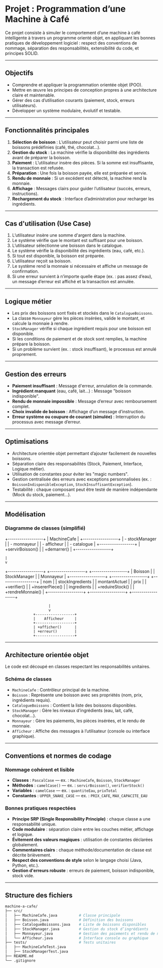 # Projet : Programmation d’une Machine à Café

Ce projet consiste à simuler le comportement d’une machine à café intelligente à travers un programme orienté objet, en appliquant les bonnes pratiques de développement logiciel : respect des conventions de nommage, séparation des responsabilités, extensibilité du code, et principes SOLID.

---

## Objectifs

- Comprendre et appliquer la programmation orientée objet (POO).
- Mettre en œuvre les principes de conception propres à une architecture claire et maintenable.
- Gérer des cas d’utilisation courants (paiement, stock, erreurs utilisateurs).
- Développer un système modulaire, évolutif et testable.

---

## Fonctionnalités principales

1. **Sélection de boisson** : L’utilisateur peut choisir parmi une liste de boissons prédéfinies (café, thé, chocolat...).
2. **Gestion du stock** : La machine vérifie la disponibilité des ingrédients avant de préparer la boisson.
3. **Paiement** : L’utilisateur insère des pièces. Si la somme est insuffisante, la transaction est refusée.
4. **Préparation** : Une fois la boisson payée, elle est préparée et servie.
5. **Rendu de monnaie** : Si un excédent est détecté, la machine rend la monnaie.
6. **Affichage** : Messages clairs pour guider l’utilisateur (succès, erreurs, instructions).
7. **Rechargement du stock** : Interface d’administration pour recharger les ingrédients.

---

## Cas d'utilisation (Use Case)

1. L’utilisateur insère une somme d'argent dans la machine.
2. Le système vérifie que le montant est suffisant pour une boisson.
3. L’utilisateur sélectionne une boisson dans le catalogue.
4. Le système vérifie la disponibilité des ingrédients (eau, café, etc.).
5. Si tout est disponible, la boisson est préparée.
6. L’utilisateur reçoit sa boisson.
7. Le système rend la monnaie si nécessaire et affiche un message de confirmation.
8. Si une erreur survient à n’importe quelle étape (ex. : pas assez d’eau), un message d’erreur est affiché et la transaction est annulée.

---

## Logique métier

- Les prix des boissons sont fixés et stockés dans le `CatalogueBoissons`.
- La classe `Monnayeur` gère les pièces insérées, valide le montant, et calcule la monnaie à rendre.
- `StockManager` vérifie si chaque ingrédient requis pour une boisson est disponible.
- Si les conditions de paiement et de stock sont remplies, la machine prépare la boisson.
- Si un problème survient (ex. : stock insuffisant), le processus est annulé proprement.

---

## Gestion des erreurs

- **Paiement insuffisant** : Message d'erreur, annulation de la commande.
- **Ingrédient manquant** (eau, café, lait...) : Message "boisson indisponible".
- **Rendu de monnaie impossible** : Message d’erreur avec remboursement complet.
- **Choix invalide de boisson** : Affichage d’un message d’instruction.
- **Erreur système ou coupure de courant (simulée)** : Interruption du processus avec message d’erreur.

---

## Optimisations

- Architecture orientée objet permettant d’ajouter facilement de nouvelles boissons.
- Séparation claire des responsabilités (Stock, Paiement, Interface, Logique métier).
- Utilisation de constantes pour éviter les "magic numbers".
- Gestion centralisée des erreurs avec exceptions personnalisées (ex. : `BoissonIndisponibleException`, `StockInsuffisantException`).
- Testabilité : chaque composant peut être testé de manière indépendante (Mock du stock, paiement...).

---

## Modélisation

### Diagramme de classes (simplifié)

+------------------+
| MachineCafe |
+------------------+
| - stockManager |
| - monnayeur |
| - afficheur |
| - catalogue |
+------------------+
| +servirBoisson() |
| +demarrer() |
+------------------+

    |
    v

+------------------+ +------------------+ +------------------+
| Boisson | | StockManager | | Monnayeur |
+------------------+ +------------------+ +------------------+
| nom | | stockIngredients | | montantActuel |
| prix | | +verifier() | | +insererPiece() |
| ingredients | | +reduireStock() | | +rendreMonnaie() |
+------------------+ +------------------+ +------------------+


                        |
                        v
                 +------------------+
                 |    Afficheur     |
                 +------------------+
                 | +afficher()      |
                 | +erreur()        |
                 +------------------+


---

## Architecture orientée objet

Le code est découpé en classes respectant les responsabilités unitaires.

### Schéma de classes

- `MachineCafe` : Contrôleur principal de la machine.
- `Boisson` : Représente une boisson avec ses propriétés (nom, prix, ingrédients requis).
- `CatalogueBoissons` : Contient la liste des boissons disponibles.
- `StockManager` : Gère les niveaux d’ingrédients (eau, lait, café, chocolat...).
- `Monnayeur` : Gère les paiements, les pièces insérées, et le rendu de monnaie.
- `Afficheur` : Affiche des messages à l’utilisateur (console ou interface graphique).

---

## Conventions et normes de codage

### Nommage cohérent et lisible

- **Classes** : `PascalCase` — ex. : `MachineCafe`, `Boisson`, `StockManager`
- **Méthodes** : `camelCase()` — ex. : `servirBoisson()`, `verifierStock()`
- **Variables** : `camelCase` — ex. : `quantiteEau`, `prixTotal`
- **Constantes** : `UPPER_SNAKE_CASE` — ex. : `PRIX_CAFE`, `MAX_CAPACITE_EAU`

### Bonnes pratiques respectées

- **Principe SRP (Single Responsibility Principle)** : chaque classe a une responsabilité unique.
- **Code modulaire** : séparation claire entre les couches métier, affichage et logique.
- **Évitement des valeurs magiques** : utilisation de constantes déclarées globalement.
- **Commentaires clairs** : chaque méthode/documentation de classe est décrite brièvement.
- **Respect des conventions de style** selon le langage choisi (Java, Python, etc.).
- **Gestion d'erreurs robuste** : erreurs de paiement, boisson indisponible, stock vide.

---

## Structure des fichiers

```bash
machine-a-cafe/
├── src/
│   ├── MachineCafe.java          # Classe principale
│   ├── Boisson.java              # Définition des boissons
│   ├── CatalogueBoissons.java    # Liste de boissons disponibles
│   ├── StockManager.java         # Gestion du stock d’ingrédients
│   ├── Monnayeur.java            # Gestion des paiements et rendu de monnaie
│   └── Afficheur.java            # Interface console ou graphique
├── tests/                        # Tests unitaires
│   ├── MachineCafeTest.java
│   ├── StockManagerTest.java
├── README.md
└── .gitignore
